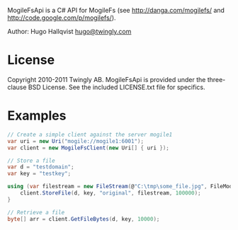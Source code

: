 MogileFsApi is a C# API for MogileFs (see http://danga.com/mogilefs/ and http://code.google.com/p/mogilefs/).

Author: Hugo Hallqvist <hugo@twingly.com>

License
=======

Copyright 2010-2011 Twingly AB. MogileFsApi is provided under the three-clause
BSD License. See the included LICENSE.txt file for specifics.

Examples
========

```c#
// Create a simple client against the server mogile1
var uri = new Uri("mogile://mogile1:6001");
var client = new MogileFsClient(new Uri[] { uri });

// Store a file
var d = "testdomain";
var key = "testkey";

using (var filestream = new FileStream(@"C:\tmp\some_file.jpg", FileMode.Open)) {
	client.StoreFile(d, key, "original", filestream, 100000);
}

// Retrieve a file
byte[] arr = client.GetFileBytes(d, key, 10000);
```


